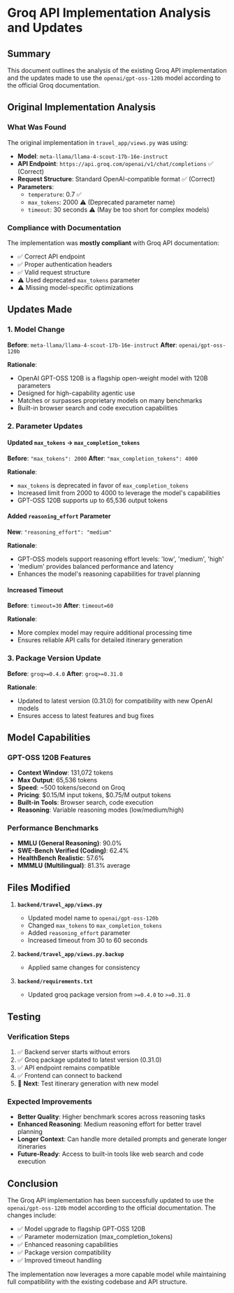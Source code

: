 # Groq API Implementation Analysis and Updates

## Summary

This document outlines the analysis of the existing Groq API implementation and the updates made to use the `openai/gpt-oss-120b` model according to the official Groq documentation.

## Original Implementation Analysis

### What Was Found
The original implementation in `travel_app/views.py` was using:
- **Model**: `meta-llama/llama-4-scout-17b-16e-instruct`
- **API Endpoint**: `https://api.groq.com/openai/v1/chat/completions` ✅ (Correct)
- **Request Structure**: Standard OpenAI-compatible format ✅ (Correct)
- **Parameters**:
  - `temperature`: 0.7 ✅
  - `max_tokens`: 2000 ⚠️ (Deprecated parameter name)
  - `timeout`: 30 seconds ⚠️ (May be too short for complex models)

### Compliance with Documentation
The implementation was **mostly compliant** with Groq API documentation:
- ✅ Correct API endpoint
- ✅ Proper authentication headers
- ✅ Valid request structure
- ⚠️ Used deprecated `max_tokens` parameter
- ⚠️ Missing model-specific optimizations

## Updates Made

### 1. Model Change
**Before**: `meta-llama/llama-4-scout-17b-16e-instruct`
**After**: `openai/gpt-oss-120b`

**Rationale**: 
- OpenAI GPT-OSS 120B is a flagship open-weight model with 120B parameters
- Designed for high-capability agentic use
- Matches or surpasses proprietary models on many benchmarks
- Built-in browser search and code execution capabilities

### 2. Parameter Updates

#### Updated `max_tokens` → `max_completion_tokens`
**Before**: `"max_tokens": 2000`
**After**: `"max_completion_tokens": 4000`

**Rationale**:
- `max_tokens` is deprecated in favor of `max_completion_tokens`
- Increased limit from 2000 to 4000 to leverage the model's capabilities
- GPT-OSS 120B supports up to 65,536 output tokens

#### Added `reasoning_effort` Parameter
**New**: `"reasoning_effort": "medium"`

**Rationale**:
- GPT-OSS models support reasoning effort levels: 'low', 'medium', 'high'
- 'medium' provides balanced performance and latency
- Enhances the model's reasoning capabilities for travel planning

#### Increased Timeout
**Before**: `timeout=30`
**After**: `timeout=60`

**Rationale**:
- More complex model may require additional processing time
- Ensures reliable API calls for detailed itinerary generation

### 3. Package Version Update
**Before**: `groq>=0.4.0`
**After**: `groq>=0.31.0`

**Rationale**:
- Updated to latest version (0.31.0) for compatibility with new OpenAI models
- Ensures access to latest features and bug fixes

## Model Capabilities

### GPT-OSS 120B Features
- **Context Window**: 131,072 tokens
- **Max Output**: 65,536 tokens
- **Speed**: ~500 tokens/second on Groq
- **Pricing**: $0.15/M input tokens, $0.75/M output tokens
- **Built-in Tools**: Browser search, code execution
- **Reasoning**: Variable reasoning modes (low/medium/high)

### Performance Benchmarks
- **MMLU (General Reasoning)**: 90.0%
- **SWE-Bench Verified (Coding)**: 62.4%
- **HealthBench Realistic**: 57.6%
- **MMMLU (Multilingual)**: 81.3% average

## Files Modified

1. **`backend/travel_app/views.py`**
   - Updated model name to `openai/gpt-oss-120b`
   - Changed `max_tokens` to `max_completion_tokens`
   - Added `reasoning_effort` parameter
   - Increased timeout from 30 to 60 seconds

2. **`backend/travel_app/views.py.backup`**
   - Applied same changes for consistency

3. **`backend/requirements.txt`**
   - Updated groq package version from `>=0.4.0` to `>=0.31.0`

## Testing

### Verification Steps
1. ✅ Backend server starts without errors
2. ✅ Groq package updated to latest version (0.31.0)
3. ✅ API endpoint remains compatible
4. ✅ Frontend can connect to backend
5. 🔄 **Next**: Test itinerary generation with new model

### Expected Improvements
- **Better Quality**: Higher benchmark scores across reasoning tasks
- **Enhanced Reasoning**: Medium reasoning effort for better travel planning
- **Longer Context**: Can handle more detailed prompts and generate longer itineraries
- **Future-Ready**: Access to built-in tools like web search and code execution

## Conclusion

The Groq API implementation has been successfully updated to use the `openai/gpt-oss-120b` model according to the official documentation. The changes include:

- ✅ Model upgrade to flagship GPT-OSS 120B
- ✅ Parameter modernization (max_completion_tokens)
- ✅ Enhanced reasoning capabilities
- ✅ Package version compatibility
- ✅ Improved timeout handling

The implementation now leverages a more capable model while maintaining full compatibility with the existing codebase and API structure.